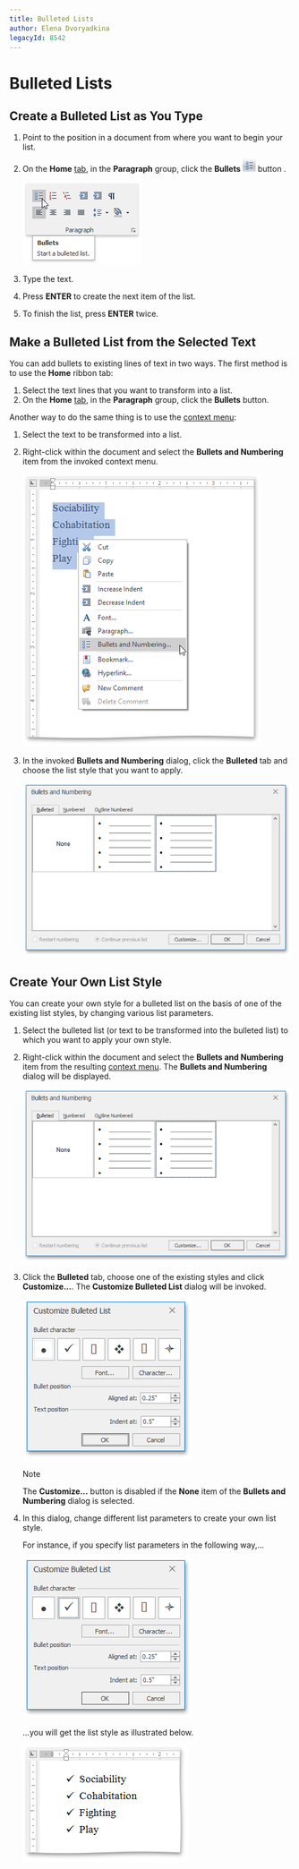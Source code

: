 ```yaml
---
title: Bulleted Lists
author: Elena Dvoryadkina
legacyId: 8542
---
```

# Bulleted Lists
## Create a Bulleted List as You Type
1. Point to the position in a document from where you want to begin your list.
2. On the **Home** [ tab](../text-editor-ui/ribbon-interface.md), in the **Paragraph** group, click the **Bullets** ![RichEdit_BulletsButton](../../../images/img12128.png) button .
	
	![RTEBulletedListRibbonMenu](../../../images/img121342.png)
3. Type the text.
4. Press **ENTER** to create the next item of the list.
5. To finish the list, press **ENTER** twice.

## Make a Bulleted List from the Selected Text
You can add bullets to existing lines of text in two ways. The first method is to use the **Home** ribbon tab:
1. Select the text lines that you want to transform into a list.
2. On the **Home** [ tab](../text-editor-ui/ribbon-interface.md), in the **Paragraph** group, click the **Bullets** button.

Another way to do the same thing is to use the [context menu](../text-editor-ui/editor-elements.md):
1. Select the text to be transformed into a list.
2. Right-click within the document and select the **Bullets and Numbering** item from the invoked context menu.
	
	![RTEBulletedListContextMenu](../../../images/img121343.png)
3. In the invoked **Bullets and Numbering** dialog, click the **Bulleted** tab and choose the list style that you want to apply.
	
	![RTEBulletsAndNumberingBulletedTab](../../../images/img121344.png)

## Create Your Own List Style
You can create your own style for a bulleted list on the basis of one of the existing list styles, by changing various list parameters.
1. Select the bulleted list (or text to be transformed into the bulleted list) to which you want to apply your own style.
2. Right-click within the document and select the **Bullets and Numbering** item from the resulting [context menu](../text-editor-ui/editor-elements.md). The **Bullets and Numbering** dialog will be displayed.
	
	![RTEBulletsAndNumberingBulletedTab](../../../images/img121344.png)
3. Click the **Bulleted** tab, choose one of the existing styles and click **Customize...**. The **Customize Bulleted List** dialog will be invoked.
	
	![RTEBulletedCustomizeLayout](../../../images/img121345.png)
	
	> [!NOTE]
	> The **Customize...** button is disabled if the **None** item of the **Bullets and Numbering** dialog is selected.
4. In this dialog, change different list parameters to create your own list style.
	
	For instance, if you specify list parameters in the following way,...
	
	![RTEBulletedListCustomizeCheck](../../../images/img121346.png)
	
	...you will get the list style as illustrated below.
	
	![RTEBulletedMenuResult](../../../images/img121347.png)